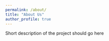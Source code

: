 ```yaml
---
permalink: /about/
title: "About Us"
author_profile: true
---
```


Short description of the project should go here

